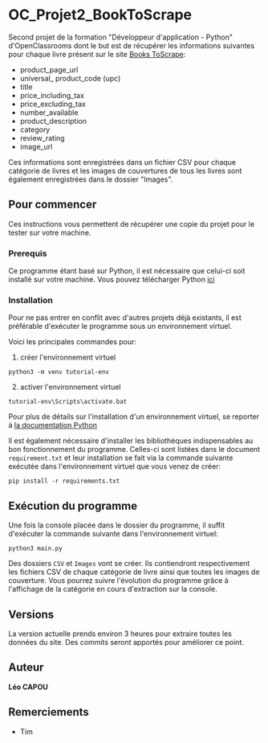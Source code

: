 # OC_Projet2_BookToScrape

Second projet de la formation "Développeur d'application - Python" d'OpenClassrooms dont le but est de récupérer les informations suivantes pour chaque livre présent sur le site [Books ToScrape](https://books.toscrape.com/):
- product_page_url
- universal_ product_code (upc)
- title
- price_including_tax
- price_excluding_tax
- number_available
- product_description
- category
- review_rating
- image_url

Ces informations sont enregistrées dans un fichier CSV pour chaque catégorie de livres et les images de couvertures de tous les livres sont également enregistrées dans le dossier "Images".

## Pour commencer

Ces instructions vous permettent de récupérer une copie du projet pour le tester sur votre machine.

### Prerequis

Ce programme étant basé sur Python, il est nécessaire que celui-ci soit installé sur votre machine.
Vous pouvez télécharger Python [ici](https://www.python.org/downloads/)

### Installation

Pour ne pas entrer en conflit avec d'autres projets déjà existants, il est préférable d'exécuter le programme sous un environnement virtuel.

Voici les principales commandes pour:

1. créer l'environnement virtuel

```
python3 -m venv tutorial-env
```
2. activer l'environnement virtuel

```
tutorial-env\Scripts\activate.bat
```

Pour plus de détails sur l'installation d'un environnement virtuel, se reporter à [la documentation Python](https://docs.python.org/fr/3.6/tutorial/venv.html)

Il est également nécessaire d'installer les bibliothèques indispensables au bon fonctionnement du programme. 
Celles-ci sont listées dans le document `requirement.txt` et leur installation se fait via la commande suivante exécutée dans l'environnement virtuel que vous venez de créer:
```
pip install -r requirements.txt
```

## Exécution du programme

Une fois la console placée dans le dossier du programme, il suffit d'exécuter la commande suivante dans l'environnement virtuel:
```
python3 main.py
```
Des dossiers `CSV` et `Images` vont se créer. Ils contiendront respectivement les fichiers CSV de chaque catégorie de livre ainsi que toutes les images de couverture.
Vous pourrez suivre l'évolution du programme grâce à l'affichage de la catégorie en cours d'extraction sur la console.

## Versions

La version actuelle prends environ 3 heures pour extraire toutes les données du site. Des commits seront apportés pour améliorer ce point. 

## Auteur

**Léo CAPOU** 

## Remerciements

* Tim
